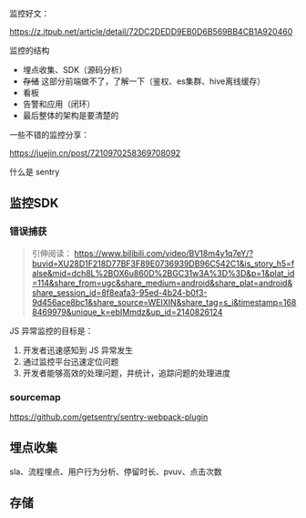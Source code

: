 监控好文：

https://z.itpub.net/article/detail/72DC2DEDD9EB0D6B569BB4CB1A920460



监控的结构

- 埋点收集、SDK（源码分析）
- ~~存储~~ 这部分前端做不了，了解一下（鉴权、es集群、hive离线缓存）
- 看板
- 告警和应用（闭环）
- 最后整体的架构是要清楚的

一些不错的监控分享：

https://juejin.cn/post/7210970258369708092

什么是 sentry



## 监控SDK

### 错误捕获

> 引伸阅读： https://www.bilibili.com/video/BV18m4y1q7eY/?buvid=XU28D1F218D77BF3F89E0736939DB96C542C1&is_story_h5=false&mid=dch8L%2BOX6u860D%2BGC31w3A%3D%3D&p=1&plat_id=114&share_from=ugc&share_medium=android&share_plat=android&share_session_id=8f8eafa3-95ed-4b24-b0f3-9d456ace8bc1&share_source=WEIXIN&share_tag=s_i&timestamp=1688469979&unique_k=ebIMmdz&up_id=2140826124

JS 异常监控的目标是：

1. 开发者迅速感知到 JS 异常发生
2. 通过监控平台迅速定位问题
3. 开发者能够高效的处理问题，并统计，追踪问题的处理进度

### sourcemap

https://github.com/getsentry/sentry-webpack-plugin

## 埋点收集

sla、流程埋点、用户行为分析、停留时长、pvuv、点击次数



## 存储



